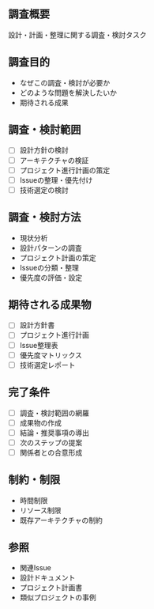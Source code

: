 ## 調査概要
設計・計画・整理に関する調査・検討タスク

## 調査目的
- なぜこの調査・検討が必要か
- どのような問題を解決したいか
- 期待される成果

## 調査・検討範囲
- [ ] 設計方針の検討
- [ ] アーキテクチャの検証
- [ ] プロジェクト進行計画の策定
- [ ] Issueの整理・優先付け
- [ ] 技術選定の検討

## 調査・検討方法
- 現状分析
- 設計パターンの調査
- プロジェクト計画の策定
- Issueの分類・整理
- 優先度の評価・設定

## 期待される成果物
- [ ] 設計方針書
- [ ] プロジェクト進行計画
- [ ] Issue整理表
- [ ] 優先度マトリックス
- [ ] 技術選定レポート

## 完了条件
- [ ] 調査・検討範囲の網羅
- [ ] 成果物の作成
- [ ] 結論・推奨事項の導出
- [ ] 次のステップの提案
- [ ] 関係者との合意形成

## 制約・制限
- 時間制限
- リソース制限
- 既存アーキテクチャの制約

## 参照
- 関連Issue
- 設計ドキュメント
- プロジェクト計画書
- 類似プロジェクトの事例
